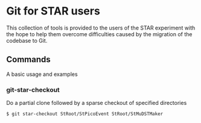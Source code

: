 # Git for STAR users

This collection of tools is provided to the users of the STAR experiment with
the hope to help them overcome difficulties caused by the migration of the
codebase to Git.

## Commands

A basic usage and examples 

### git-star-checkout

Do a partial clone followed by a sparse checkout of specified directories

```bash
$ git star-checkout StRoot/StPicoEvent StRoot/StMuDSTMaker
```
